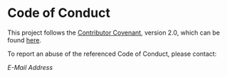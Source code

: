 # Code of Conduct
This project follows the [Contributor Covenant](http://contributor-covenant.org), version 2.0, which can be found
 [here](https://www.contributor-covenant.org/version/2/0/code_of_conduct/).

To report an abuse of the referenced Code of Conduct, please contact:

_E-Mail Address_
